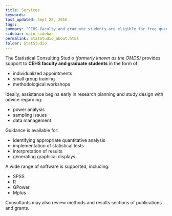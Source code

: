 ```yaml
---
title: Services
keywords: 
last_updated: Sept 28, 2016
tags: 
summary: "CEHS faculty and graduate students are eligible for free quanitiative and methodological assistance"
sidebar: main_sidebar
permalink: StatStudio_about.html
folder: StatStudio
---
```


The Statistical Consulting Studio *(formerly known as the OMDS)* provides support to **CEHS faculty and graduate students** in the form of:  

* individualized appointments
* small group training
* methodological workshops  

Ideally, assistance begins early in research planning and study design with advice regarding:

* power analysis 
* sampling issues
* data management  

Guidance is available for:

* identifying appropriate quantitative analysis 
* implementation of statistical tests 
* interpretation of results
* generating graphical displays  

A wide range of software is supported, including:

* SPSS 
* R  
* GPower
* Mplus  

Consultants may also review methods and results sections of publications and grants. 


